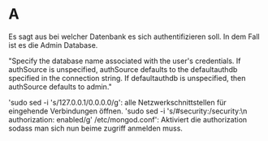 # A

Es sagt aus bei welcher Datenbank es sich authentifizieren soll. In dem Fall ist es die Admin Database.

"Specify the database name associated with the user's credentials. If authSource is unspecified, authSource defaults to the defaultauthdb specified in the connection string. If defaultauthdb is unspecified, then authSource defaults to admin."

'sudo sed -i 's/127.0.0.1/0.0.0.0/g':  alle Netzwerkschnittstellen für eingehende Verbindungen öffnen.
'sudo sed -i 's/#security:/security:\n authorization: enabled/g' /etc/mongod.conf': Aktiviert die authorization sodass man sich nun beime zugriff anmelden muss.
